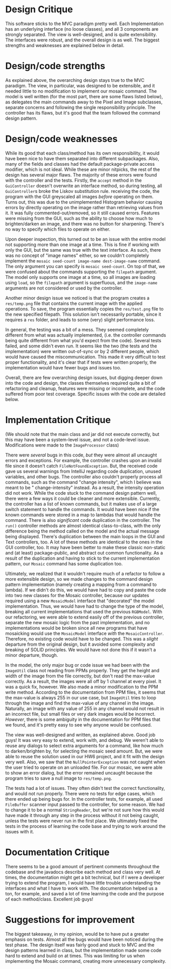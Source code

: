 # Design Critique

This software sticks to the MVC paradigm pretty well. Each Implementation has an underlying
interface (no loose classes), and all 3 components are strongly separated. The view is
well-designed, and is quite extensibility. The interfaces were robust, and the overall design is as
well. The biggest strengths and weaknesses are explained below in detail.

# Design/code strengths

As explained above, the overarching design stays true to the MVC paradigm. The view, in particular,
was designed to be extensible, and it needed little to no modification to implement our mosaic
command. The model is well written (for the most part, there are some flaws listed below), as
delegates the main commands away to the Pixel and Image subclasses, separate concerns and following
the single responsibility principle. The controller has its flaws, but it's good that the team
followed the command design pattern.

# Design/code weaknesses

While its good that each class/method has its own responsibility, it would have been nice to have
them separated into different subpackages. Also, many of the fields and classes had the default
package-private access modifier, which is not ideal. While these are minor nitpicks, the rest of the
design has several major flaws. The majority of these errors were found with the controller and the
tests. Firstly, the `accept` method in the `GuiController` doesn't overwrite an interface method, so
during testing, all `GuiController`s broke the Liskov substitution rule. receiving the code, the
program with the GUI greyscaled all images *before* operating on them. Turns out, this was due to
the unimplemented Histogram behavior causing errors by directly operating on the image rather than
retrieving values from it. It was fully commented-out/removed, so it still caused errors. Features
were missing from the GUI, such as the ability to choose how much to brighten/darken an image, and
there was no button for sharpening. There's no way to specify which files to operate on either.

Upon deeper inspection, this turned out to be an issue with the entire model not supporting more
than one image at a time. This is fine if working with only the GUI, but the same was true with the
text interface. As such, there was no concept of "image names" either, so we couldn't completely
implement the `mosaic seed-count image-name dest-image-name` command. The only argument you can
specify is `mosaic seed-count`. On top of that, we were confused about the commands supporting
the `filepath` argument. The model only supports one image at a time, so all images are loading
using `load`, so the `filepath` argument is superfluous, and the `image-name` arguments are not
considered or used by the controller.

Another minor design issue we noticed is that the program creates a `res/temp.png` file that
contains the current image with the applied operations. To save, the program essentially copies
the `res/test.png` file to the new specified filepath. This solution isn't necessarily portable,
since it requires a `res` folder, and leads to some (very) slight performance loss.

In general, the testing was a bit of a mess. They seemed completely different from what was actually
implemented, (i.e. the controller commands being quite different from what you'd expect from the
code). Several tests failed, and some didn't even run. It seems like the two (the tests and the
implementation) were written out-of-sync or by 2 different people, which would have caused the
miscommunication. This made it very difficult to test proper functionality, and it's clear that if
tests were written properly, the implementation would have fewer bugs and issues too.

Overall, there are few overarching design issues, but digging deeper down into the code and design,
the classes themselves required quite a bit of refactoring and cleanup, features were missing or
incomplete, and the code suffered from poor test coverage. Specific issues with the code are
detailed below.

# Implementation Critique

(We should note that the main class and jar did not execute correctly, but this may have been a
system-level issue, and not a code-level issue. Modifications were made to the `ImageProcessor`
class)

There were *several* bugs in this code, *but* they were almost all uncaught errors and exceptions.
For example, the controller crashes upon an invalid file since it doesn't catch
`FileNotFoundException`. But, the received code gave us several warnings from IntelliJ regarding
code duplication, unused variables, and other bugs. The controller also couldn't properly process
all commands, such as the command "change intensity", which I believe was meant to be "
change-intensity" instead. As a result, the intensity operation did not work. While the code stuck
to the command design pattern well, there were a few ways it could be cleaner and more extensible.
Currently, the controller has a list of known commands, but it makes use of a large switch statement
to handle the commands. It would have been nice if the known commands were stored in a map to
lambdas that would handle the command. There is also *significant* code duplication in the
controller. The `run()` controller methods are almost identical class-to-class, with the only
difference being the method called on the model and the actual message being displayed. There's
duplication between the main loops in the GUI and Text controllers, too. A lot of these methods are
identical to the ones in the GUI controller, too. It may have been better to make these classic
non-static and (at least) package-public, and abstract out common functionality. As a result of the
duplication and having to stick to the current implementation pattern, our `Mosaic` command has some
duplication too.

Ultimately, we realized that it wouldn't require much of a refactor to follow a more extensible
design, so we made changes to the command design pattern implementation (namely creating a mapping
from a command to lambda). If we didn't do this, we would have had to copy and paste the code into
two new classes for the Mosaic controller, because our updates required using a new
`MosaicModel` interface that "decorated" the model implementation. Thus, we would have had to change
the type of the model, breaking all current implementations that used the previous
`RGBModel`. With our refactoring, we were able to extend easily off of the previous controller,
separate the new mosaic logic from the past implementation, and no implementations would be broken
since all new programs that have mosaicking would use the `MosaicModel` interface *with*
the `MosaicController`. Therefore, no existing code would have to be changed. This was a
*slight* departure from the original design, but it avoided some complexity and breaking of SOLID
principles. We would have not done this if it wasn't a minor departure, though.

In the model, the only major bug or code issue we had been with the `ImageUtil` class not reading
from PPMs properly. They get the height and width of the image from the file correctly, but don't
read the max-value correctly. As a result, the images were all off by 1 channel at every pixel. It
was a quick fix, however. We also made a minor modification to the PPM write method. According to
the documentation from PPM files, it seems that the max-value is always 255 in our use case, but
`ImageUtil` tries to loop through the image and find the max-value of any channel in the image.
Naturally, an image with any value of 255 in any channel would not result in an incorrect file, but
small files or very dark images would be incorrect. *However*, there is some ambiguity in the
documentation for PPM files that we found, and it's pretty easy to see why anyone would be confused.

The view was well-designed and written, as explained above. Good job guys! It was very easy to
extend, work with, and debug. We weren't able to reuse any dialogs to select extra arguments for a
command, like how much to darken/brighten by, for selecting the mosaic seed amount. But, we were
able to reuse the solution used in our HW6 project, and it fit with the design very well. Also, we
saw that the `NullPointerException` was not caught when the user tried to operate on an unloaded
file. For our mosaic, we were able to show an error dialog, but the error remained uncaught because
the program tries to save a null image to `res/temp.png`.

The tests had a lot of issues. They often didn't test the correct functionality, and would not run
properly. There were no tests for edge cases, which there ended up being bugs for. In the controller
tests, for example, all used `FileBuffer` scanner input passed to the controller, for some reason.
We had to change it to be a normal `StringReader`, but we're not sure how this would have made it
through any step in the process without it not being caught, unless the tests were never run in the
first place. We ultimately fixed the tests in the process of learning the code base and trying to
work around the issues with it.

# Documentation Critique

There seems to be a good amount of pertinent comments throughout the codebase and the javadocs
describe each method and class very well. At times, the documentation might get a bit technical, but
if I were a developer trying to extend the program, I would have little trouble understanding the
interfaces and what I have to work with. The documentation helped us a ton, for example, and saved a
lot of time learning the code and the purpose of each method/class. Excellent job guys!

# Suggestions for improvement

The biggest takeaway, in my opinion, would be to have put a greater emphasis on tests. Almost all
the bugs would have been noticed during the test phase. The design itself was fairly good and stuck
to MVC and the design patterns learned in class, but the implementation made some code hard to
extend and build on at times. This was limiting for us when implementing the Mosaic command,
creating more unnecessary complexity.